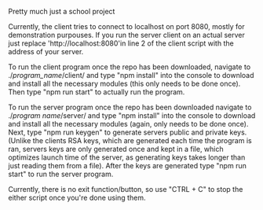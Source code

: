 Pretty much just a school project

Currently, the client tries to connect to localhost on port 8080, mostly for demonstration purpouses. If you run the server client on an actual server just replace 'http://localhost:8080'in line 2 of the client script with the address of your server.

To run the client program once the repo has been downloaded, navigate to ./*program_name*/client/ and type "npm install" into the console to download and install all the necessary modules (this only needs to be done once). Then type "npm run start" to actually run the program.

To run the server program once the repo has been downloaded navigate to ./*program name*/server/ and type "npm install" into the console to download and install all the necessary modules (again, only needs to be done once). Next, type "npm run keygen" to generate servers public and private keys. (Unlike the clients RSA keys, which are generated each time the program is ran, servers keys are only generated once and kept in a file, which optimizes launch time of the server, as generating keys takes longer than just reading them from a file). After the keys are generated type "npm run start" to run the server program.

Currently, there is no exit function/button, so use "CTRL + C" to stop the either script once you're done using them.
